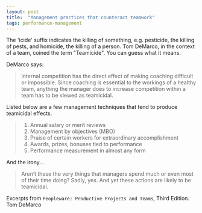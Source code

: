```yaml
---
layout: post
title:  "Management practices that counteract teamwork"
tags: performance-management
---
```

The 'icide' suffix indicates the killing of something, 
e.g. pesticide, the killing of pests, 
and homicide, the killing of a person. 
Tom DeMarco, in the context of a team, coined the term "Teamicide".
You can guess what it means.

DeMarco says:

> Internal competition has the direct effect of making coaching difficult or impossible. Since coaching is essential to the workings of a healthy team, anything the manager does to increase competition within a team has to be viewed as teamicidal.

Listed below are a few management techniques that tend to produce teamicidal effects.

> 1. Annual salary or merit reviews
> 2. Management by objectives (MBO)
> 3. Praise of certain workers for extraordinary accomplishment
> 4. Awards, prizes, bonuses tied to performance
> 5. Performance measurement in almost any form

And the irony...

> Aren’t these the very things that managers spend much or even most of their time doing? Sadly, yes. And yet these actions are likely to be teamicidal.

Excerpts from `Peopleware: Productive Projects and Teams`, Third Edition. Tom DeMarco